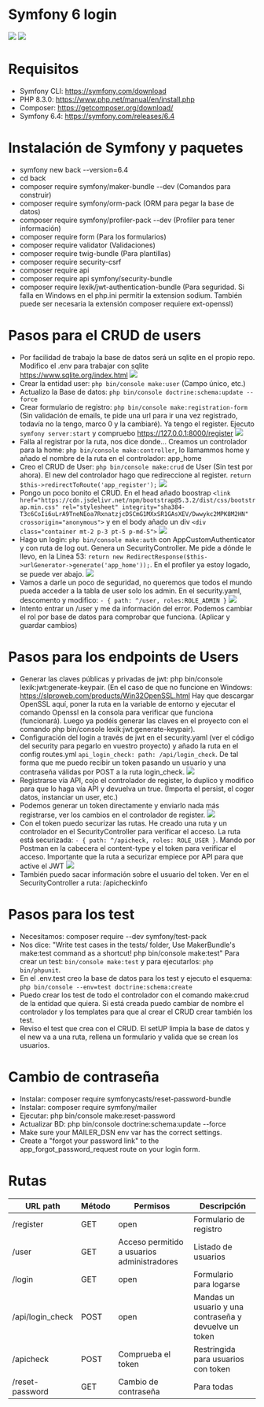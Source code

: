 # Symfony 6 login

<img src="https://jorgebenitezlopez.com/github/symfony.jpg">
<img src="https://img.shields.io/static/v1?label=PHP&message=Symfony&color=green">

# Requisitos

- Symfony CLI: https://symfony.com/download
- PHP 8.3.0: https://www.php.net/manual/en/install.php
- Composer: https://getcomposer.org/download/
- Symfony 6.4: https://symfony.com/releases/6.4

# Instalación de Symfony y paquetes

- symfony new back --version=6.4
- cd back
- composer require symfony/maker-bundle --dev  (Comandos para construir)
- composer require symfony/orm-pack (ORM para pegar la base de datos)
- composer require symfony/profiler-pack --dev (Profiler para tener información)
- composer require form (Para los formularios) 
- composer require validator (Validaciones)
- composer require twig-bundle (Para plantillas) 
- composer require security-csrf
- composer require api
- composer require api symfony/security-bundle
- composer require lexik/jwt-authentication-bundle (Para seguridad. Si falla en Windows en el php.ini permitir la extension sodium. También puede ser necesaria la extensión composer requiere ext-openssl) 

# Pasos para el CRUD de users

- Por facilidad de trabajo la base de datos será un sqlite en el propio repo. Modifico el .env para trabajar con sqlite https://www.sqlite.org/index.html
<kbd><img src="https://jorgebenitezlopez.com/github/sqlite.png"></kbd>
- Crear la entidad user: ``php bin/console make:user`` (Campo único, etc.)
- Actualizo la Base de datos: ``php bin/console doctrine:schema:update --force``
- Crear formulario de registro: ``php bin/console make:registration-form`` (Sin validación de emails, te pide una url para ir una vez registrado, todavía no la tengo, marco 0 y la cambiaré). Ya tengo el register. Ejecuto ``symfony server:start`` y compruebo https://127.0.0.1:8000/register
<kbd><img src="https://jorgebenitezlopez.com/github/register.png"></kbd>
- Falla al registrar por la ruta, nos dice donde... Creamos un controlador para la home: ``php bin/console make:controller``, lo llamammos home y añado el nombre de la ruta en el controlador: app_home
- Creo el CRUD de User: ``php bin/console make:crud`` de User (Sin test por ahora). El new del controlador hago que redireccione al register. ``return $this->redirectToRoute('app_register');``
<kbd><img src="https://jorgebenitezlopez.com/github/CRUD.png"></kbd>
- Pongo un poco bonito el CRUD. En el head añado boostrap ``<link href="https://cdn.jsdelivr.net/npm/bootstrap@5.3.2/dist/css/bootstrap.min.css" rel="stylesheet" integrity="sha384-T3c6CoIi6uLrA9TneNEoa7RxnatzjcDSCmG1MXxSR1GAsXEV/Dwwykc2MPK8M2HN" crossorigin="anonymous">`` y en el body añado un div ``<div class="container mt-2 p-3 pt-5 p-md-5">``
<kbd><img src="https://jorgebenitezlopez.com/github/boostrap.png"></kbd>
- Hago un login: ``php bin/console make:auth`` con AppCustomAuthenticator y con ruta de log out. Genera un SecurityController. Me pide a dónde le llevo, en la Linea 53: ``return new RedirectResponse($this->urlGenerator->generate('app_home'));``. En el profiler ya estoy logado, se puede ver abajo.
<kbd><img src="https://jorgebenitezlopez.com/github/login.png"><kbd>
- Vamos a darle un poco de seguridad, no queremos que todos el mundo pueda acceder a la tabla de user solo los admin. En el security.yaml, descomento y modifico: ``- { path: ^/user, roles:ROLE_ADMIN }``
<kbd><img src="https://jorgebenitezlopez.com/github/roles.png"><kbd>
- Intento entrar un /user y me da información del error. Podemos cambiar el rol por base de datos para comprobar que funciona. (Aplicar y guardar cambios)


# Pasos para los endpoints de Users

- Generar las claves públicas y privadas de jwt: php bin/console lexik:jwt:generate-keypair. (En el caso de que no funcione en Windows: https://slproweb.com/products/Win32OpenSSL.html Hay que descargar OpenSSL aquí, poner la ruta en la variable de entorno y ejecutar el comando Openssl en la consola para verificar que funciona (funcionará). Luego ya podéis generar las claves en el proyecto con el comando php bin/console lexik:jwt:generate-keypair).
- Configuración del login a través de jwt en el security.yaml (ver el código del security para pegarlo en vuestro proyecto) y añado la ruta en el config routes.yml `` api_login_check: path: /api/login_check ``.   De tal forma que me puedo recibir un token pasando un usuario y una contraseña válidas por POST a la ruta login_check.
<kbd><img src="https://jorgebenitezlopez.com/github/api-login.png"><kbd>
- Registrarse vía API, cojo el controlador de register, lo duplico y modifico para que lo haga vía API y devuelva un true. (Importa el persist, el coger datos, instanciar un user, etc.)
- Podemos generar un token directamente y enviarlo nada más registrarse, ver los cambios en el controlador de register.
<kbd><img src="https://jorgebenitezlopez.com/github/api-register.png"><kbd>
- Con el token puedo securizar las rutas. He creado una ruta y un controlador en el SecurityController para verificar el acceso. La ruta está securizada: ``- { path: ^/apicheck, roles: ROLE_USER }``. Mando por Postman en la cabecera el content-type y el token para verificar el acceso. Importante que la ruta a securizar empiece por API para que active el JWT
<kbd><img src="https://jorgebenitezlopez.com/github/api-check.png"><kbd>
- También puedo sacar información sobre el usuario del token. Ver en el SecurityController a ruta: /apicheckinfo

# Pasos para los test

- Necesitamos: composer require --dev symfony/test-pack
- Nos dice: "Write test cases in the tests/ folder, Use MakerBundle's make:test command as a shortcut! php bin/console make:test" Para crear un test: ``bin/console make:test`` y para ejecutarlos: ``php bin/phpunit``.
- En el .env.test creo la base de datos para los test y ejecuto el esquema: ``php bin/console --env=test doctrine:schema:create``
- Puedo crear los test de todo el controlador con el comando make:crud de la entidad que quiera. Si está creada puedo cambiar de nombre el controlador y los templates para que al crear el CRUD crear también los test.
- Reviso el test que crea con el CRUD. El setUP limpia la base de datos y el new va a una ruta, rellena un formulario y valida que se crean los usuarios.

# Cambio de contraseña

- Instalar: composer require symfonycasts/reset-password-bundle 
- Instalar: composer require symfony/mailer
- Ejecutar: php bin/console make:reset-password
- Actualizar BD: php bin/console doctrine:schema:update --force
- Make sure your MAILER_DSN env var has the correct settings.
- Create a "forgot your password link" to the app_forgot_password_request route on your login form.


# Rutas

| URL path           | Método | Permisos                           | Descripción                          |
|---------------------|--------|------------------------------------|--------------------------------------|
| /register          | GET    | open                               | Formulario de registro               |
| /user              | GET    | Acceso permitido a usuarios administradores       | Listado de usuarios                  |
| /login             | GET    | open                               | Formulario para logarse               |
| /api/login_check   | POST   | open                               | Mandas un usuario y una contraseña y devuelve un token |
| /apicheck     | POST    | Comprueba el token | Restringida para usuarios con token |
| /reset-password     | GET    | Cambio de contraseña  | Para todas |
